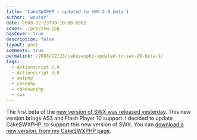 ```yaml
---
title: 'CakeSWXPHP – updated to SWX 2.0 beta 1'
author: 'wouter'
date: 2008-12-23T00:10:00.000Z
cover: ./preview.jpg
hasCover: true
description: false
layout: post
comments: true
permalink: /2008/12/23/cakeswxphp-updated-to-swx-20-beta-1/
tags:
  - Actionscript 2.0
  - Actionscript 3.0
  - amfphp
  - cakephp
  - cakeswxphp
  - swx
---
```

The first beta of the [new version of SWX was released yesterday][1]. This new version brings AS3 and Flash Player 10 support. I decided to update CakeSWXPHP, to support this new version of SWX. You can [download a new version, from my CakeSWXPHP page][2].

 [1]: http://swxformat.org/192
 [2]: /cakeswxphp/